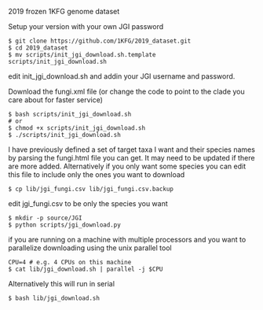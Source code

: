 2019 frozen 1KFG genome dataset

Setup your version with your own JGI password
```
$ git clone https://github.com/1KFG/2019_dataset.git
$ cd 2019_dataset
$ mv scripts/init_jgi_download.sh.template scripts/init_jgi_download.sh
```
edit init_jgi_download.sh and addin your JGI username and password.
 
Download the fungi.xml file (or change the code to point to the clade you care about for faster service)
```
$ bash scripts/init_jgi_download.sh 
# or
$ chmod +x scripts/init_jgi_download.sh 
$ ./scripts/init_jgi_download.sh
```
I have previously defined a set of target taxa I want and their species names by parsing the fungi.html file you can get. It may need to be updated if there are more added. Alternatively if you only want some species you can edit this file to include only the ones you want to download
```
$ cp lib/jgi_fungi.csv lib/jgi_fungi.csv.backup
```
edit jgi_fungi.csv to be only the species you want

```
$ mkdir -p source/JGI
$ python scripts/jgi_download.py
```

if you are running on a machine with multiple processors and you want to parallelize downloading using the unix parallel tool
```
CPU=4 # e.g. 4 CPUs on this machine
$ cat lib/jgi_download.sh | parallel -j $CPU
```
Alternatively this will run in serial
```
$ bash lib/jgi_download.sh 
```
